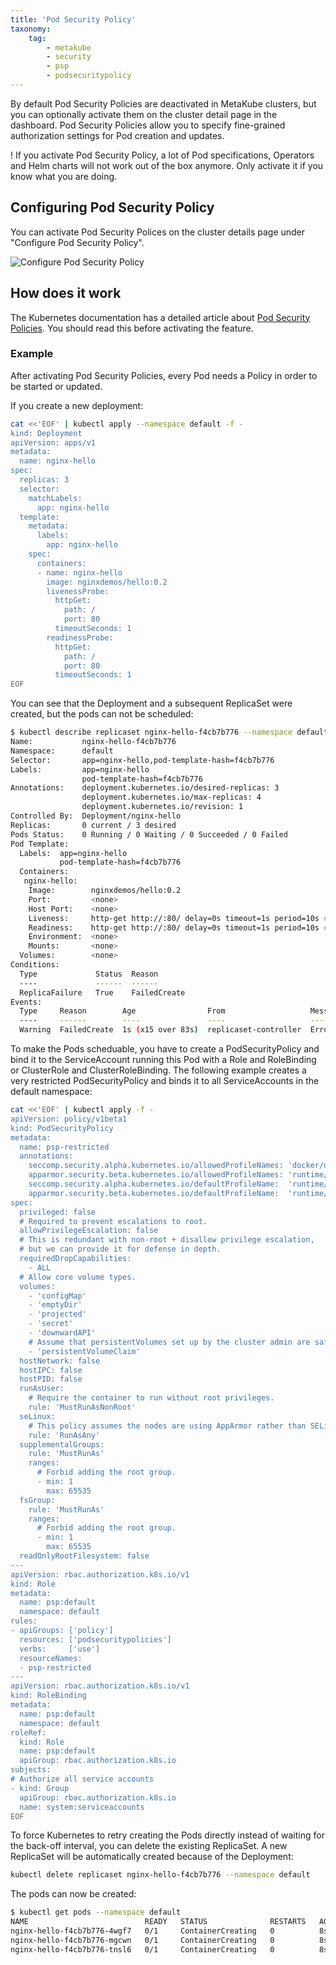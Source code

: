 ```yaml
---
title: 'Pod Security Policy'
taxonomy:
    tag:
        - metakube
        - security
        - psp
        - podsecuritypolicy
---
```


By default Pod Security Policies are deactivated in MetaKube clusters, but you can optionally activate them on the cluster detail page in the dashboard. Pod Security Policies allow you to specify fine-grained authorization settings for Pod creation and updates.

! If you activate Pod Security Policy, a lot of Pod specifications, Operators and Helm charts will not work out of the box anymore. Only activate it if you know what you are doing.

## Configuring Pod Security Policy

You can activate Pod Security Polices on the cluster details page under "Configure Pod Security Policy".

![Configure Pod Security Policy](psp.png)

## How does it work

The Kubernetes documentation has a detailed article about [Pod Security Policies](https://kubernetes.io/docs/concepts/policy/pod-security-policy/). You should read this before activating the feature.

### Example

After activating Pod Security Policies, every Pod needs a Policy in order to be started or updated.

If you create a new deployment:

```bash
cat <<'EOF' | kubectl apply --namespace default -f -
kind: Deployment
apiVersion: apps/v1
metadata:
  name: nginx-hello
spec:
  replicas: 3
  selector:
    matchLabels:
      app: nginx-hello
  template:
    metadata:
      labels:
        app: nginx-hello
    spec:
      containers:
      - name: nginx-hello
        image: nginxdemos/hello:0.2
        livenessProbe:
          httpGet:
            path: /
            port: 80
          timeoutSeconds: 1
        readinessProbe:
          httpGet:
            path: /
            port: 80
          timeoutSeconds: 1
EOF
```

You can see that the Deployment and a subsequent ReplicaSet were created, but the pods can not be scheduled:

```bash
$ kubectl describe replicaset nginx-hello-f4cb7b776 --namespace default
Name:           nginx-hello-f4cb7b776
Namespace:      default
Selector:       app=nginx-hello,pod-template-hash=f4cb7b776
Labels:         app=nginx-hello
                pod-template-hash=f4cb7b776
Annotations:    deployment.kubernetes.io/desired-replicas: 3
                deployment.kubernetes.io/max-replicas: 4
                deployment.kubernetes.io/revision: 1
Controlled By:  Deployment/nginx-hello
Replicas:       0 current / 3 desired
Pods Status:    0 Running / 0 Waiting / 0 Succeeded / 0 Failed
Pod Template:
  Labels:  app=nginx-hello
           pod-template-hash=f4cb7b776
  Containers:
   nginx-hello:
    Image:        nginxdemos/hello:0.2
    Port:         <none>
    Host Port:    <none>
    Liveness:     http-get http://:80/ delay=0s timeout=1s period=10s #success=1 #failure=3
    Readiness:    http-get http://:80/ delay=0s timeout=1s period=10s #success=1 #failure=3
    Environment:  <none>
    Mounts:       <none>
  Volumes:        <none>
Conditions:
  Type             Status  Reason
  ----             ------  ------
  ReplicaFailure   True    FailedCreate
Events:
  Type     Reason        Age                From                   Message
  ----     ------        ----               ----                   -------
  Warning  FailedCreate  1s (x15 over 83s)  replicaset-controller  Error creating: pods "nginx-hello-f4cb7b776-" is forbidden: unable to validate against any pod security policy: []
```

To make the Pods scheduable, you have to create a PodSecurityPolicy and bind it to the ServiceAccount running this Pod with a Role and RoleBinding or ClusterRole and ClusterRoleBinding. The following example creates a very restricted PodSecurityPolicy and binds it to all ServiceAccounts in the default namespace:

```bash
cat <<'EOF' | kubectl apply -f -
apiVersion: policy/v1beta1
kind: PodSecurityPolicy
metadata:
  name: psp-restricted
  annotations:
    seccomp.security.alpha.kubernetes.io/allowedProfileNames: 'docker/default,runtime/default'
    apparmor.security.beta.kubernetes.io/allowedProfileNames: 'runtime/default'
    seccomp.security.alpha.kubernetes.io/defaultProfileName:  'runtime/default'
    apparmor.security.beta.kubernetes.io/defaultProfileName:  'runtime/default'
spec:
  privileged: false
  # Required to prevent escalations to root.
  allowPrivilegeEscalation: false
  # This is redundant with non-root + disallow privilege escalation,
  # but we can provide it for defense in depth.
  requiredDropCapabilities:
    - ALL
  # Allow core volume types.
  volumes:
    - 'configMap'
    - 'emptyDir'
    - 'projected'
    - 'secret'
    - 'downwardAPI'
    # Assume that persistentVolumes set up by the cluster admin are safe to use.
    - 'persistentVolumeClaim'
  hostNetwork: false
  hostIPC: false
  hostPID: false
  runAsUser:
    # Require the container to run without root privileges.
    rule: 'MustRunAsNonRoot'
  seLinux:
    # This policy assumes the nodes are using AppArmor rather than SELinux.
    rule: 'RunAsAny'
  supplementalGroups:
    rule: 'MustRunAs'
    ranges:
      # Forbid adding the root group.
      - min: 1
        max: 65535
  fsGroup:
    rule: 'MustRunAs'
    ranges:
      # Forbid adding the root group.
      - min: 1
        max: 65535
  readOnlyRootFilesystem: false
---
apiVersion: rbac.authorization.k8s.io/v1
kind: Role
metadata:
  name: psp:default
  namespace: default
rules:
- apiGroups: ['policy']
  resources: ['podsecuritypolicies']
  verbs:     ['use']
  resourceNames:
  - psp-restricted
---
apiVersion: rbac.authorization.k8s.io/v1
kind: RoleBinding
metadata:
  name: psp:default
  namespace: default
roleRef:
  kind: Role
  name: psp:default
  apiGroup: rbac.authorization.k8s.io
subjects:
# Authorize all service accounts
- kind: Group
  apiGroup: rbac.authorization.k8s.io
  name: system:serviceaccounts
EOF
```

To force Kubernetes to retry creating the Pods directly instead of waiting for the back-off interval, you can delete the existing ReplicaSet. A new ReplicaSet will be automatically created because of the Deployment:

```bash
kubectl delete replicaset nginx-hello-f4cb7b776 --namespace default
```

The pods can now be created:

```bash
$ kubectl get pods --namespace default
NAME                          READY   STATUS              RESTARTS   AGE
nginx-hello-f4cb7b776-4wgf7   0/1     ContainerCreating   0          8s
nginx-hello-f4cb7b776-mgcwn   0/1     ContainerCreating   0          8s
nginx-hello-f4cb7b776-tnsl6   0/1     ContainerCreating   0          8s
```
